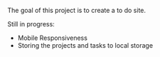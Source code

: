 The goal of this project is to create a to do site.

Still in progress:
- Mobile Responsiveness
- Storing the projects and tasks to local storage


